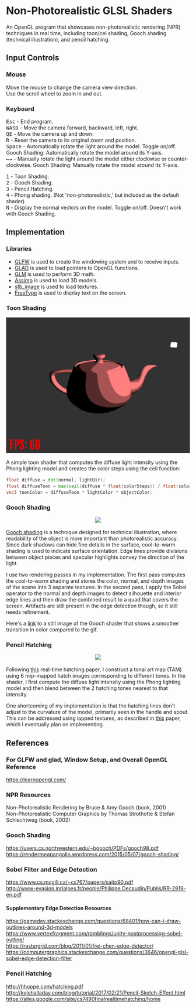 # Non-Photorealistic GLSL Shaders

An OpenGL program that showcases non-photorealistic rendering (NPR) techniques in real time, including toon/cel shading, Gooch shading (technical illustration), 
and pencil hatching.

## Input Controls

### Mouse
Move the mouse to change the camera view direction.  
Use the scroll wheel to zoom in and out.  

### Keyboard

<kbd>Esc</kbd> - End program.  
<kbd>W</kbd><kbd>A</kbd><kbd>S</kbd><kbd>D</kbd> - Move the camera forward, backward, left, right.  
<kbd>Q</kbd><kbd>E</kbd> - Move the camera up and down.  
<kbd>R</kbd> - Reset the camera to its original zoom and position.  
<kbd>Space</kbd> - Automatically rotate the light around the model. Toggle on/off. Gooch Shading: Automatically rotate the model around its Y-axis.  
<kbd>←</kbd><kbd>→</kbd> - Manually rotate the light around the model either clockwise or counter-clockwise. Gooch Shading: Manually rotate the model around its Y-axis.  
  
<kbd>1</kbd> - Toon Shading.  
<kbd>2</kbd> - Gooch Shading.  
<kbd>3</kbd> - Pencil Hatching.  
<kbd>4</kbd> - Phong shading. (Not 'non-photorealistic,' but included as the default shader)  
<kbd>N</kbd> - Display the normal vectors on the model. Toggle on/off. Doesn't work with Gooch Shading.  

## Implementation

### Libraries

- [GLFW](https://www.glfw.org/) is used to create the windowing system and to receive inputs.  
- [GLAD](https://glad.dav1d.de/) is used to load pointers to OpenGL functions.  
- [GLM](https://glm.g-truc.net/0.9.9/index.html) is used to perform 3D math.  
- [Assimp](http://www.assimp.org/) is used to load 3D models.  
- [stb_image](https://github.com/nothings/stb) is used to load textures.  
- [FreeType](https://www.freetype.org/) is used to display text on the screen.  

### Toon Shading
<p align="center">
  <img src="./Results/ToonShading.gif"/>
</p>  

A simple toon shader that computes the diffuse light intensity using the Phong lighting model and creates the color steps using the ceil function:  
```glsl
float diffuse = dot(normal, lightDir);
float diffuseToon = max(ceil(diffuse * float(colorSteps)) / float(colorSteps), 0.0);
vec3 toonColor = diffuseToon * lightColor * objectColor;
```

### Gooch Shading

<p align="center">
  <img src="./Results/GoochShadingFinal.gif"/>
</p>  

[Gooch shading](https://users.cs.northwestern.edu/~bgooch/PDFs/gooch98.pdf) is a technique designed for technical illustration, where readability of the object is more important than photorealistic accuracy. Since dark shadows can hide fine details in the surface, cool-to-warm shading is used to indicate surface orientation. Edge lines provide divisions between object pieces and specular highlights convey the direction of the light.  
  
I use two rendering passes in my implementation. The first pass computes the cool-to-warm shading and stores the color, normal, and depth images of the scene into 3 separate textures. In the second pass, I apply the Sobel operator to the normal and depth images to detect silhouette and interior edge lines and then draw the combined result to a quad that covers the screen. Artifacts are still present in the edge detection though, so it still needs refinement.
  
Here's a [link](https://github.com/kwandrus/Non-Photorealistic-GLSL-Shaders/blob/master/Results/GoochShading.PNG) to a still image of the Gooch shader that shows a smoother transition in color compared to the gif.  

### Pencil Hatching

<p align="center">
  <img src="./Results/PencilHatchingFinal.gif"/>
</p>  

Following [this](http://hhoppe.com/hatching.pdf) real-time hatching paper, I construct a tonal art map (TAM) using 6 mip-mapped hatch images corresponding to different tones. In the shader, I first compute the diffuse light intensity using the Phong lighting model and then blend between the 2 hatching tones nearest to that intensity.  
  
One shortcoming of my implementation is that the hatching lines don't adjust to the curvature of the model, primarily seen in the handle and spout. This can be addressed using lapped textures, as described in [this](http://hhoppe.com/lapped.pdf) paper, which I eventually plan on implementing.  

## References

### For GLFW and glad, Window Setup, and Overall OpenGL Reference
https://learnopengl.com/

### NPR Resources
Non-Photorealistic Rendering by Bruce & Amy Gooch (book, 2001)  
Non-Photorealistic Computer Graphics by Thomas Strothotte & Stefan Schlechtweg (book, 2002)

### Gooch Shading
https://users.cs.northwestern.edu/~bgooch/PDFs/gooch98.pdf  
https://rendermeapangolin.wordpress.com/2015/05/07/gooch-shading/  

### Sobel Filter and Edge Detection
https://www.cs.mcgill.ca/~cs767/papers/saito90.pdf  
http://www-evasion.inrialpes.fr/people/Philippe.Decaudin/Publis/RR-2919-en.pdf  
	
#### Supplementary Edge Detection Resources
https://gamedev.stackexchange.com/questions/68401/how-can-i-draw-outlines-around-3d-models  
https://www.vertexfragment.com/ramblings/unity-postprocessing-sobel-outline/  
https://rastergrid.com/blog/2011/01/frei-chen-edge-detector/  
https://computergraphics.stackexchange.com/questions/3646/opengl-glsl-sobel-edge-detection-filter  
  
### Pencil Hatching
http://hhoppe.com/hatching.pdf  
http://kylehalladay.com/blog/tutorial/2017/02/21/Pencil-Sketch-Effect.html  
https://sites.google.com/site/cs7490finalrealtimehatching/home
